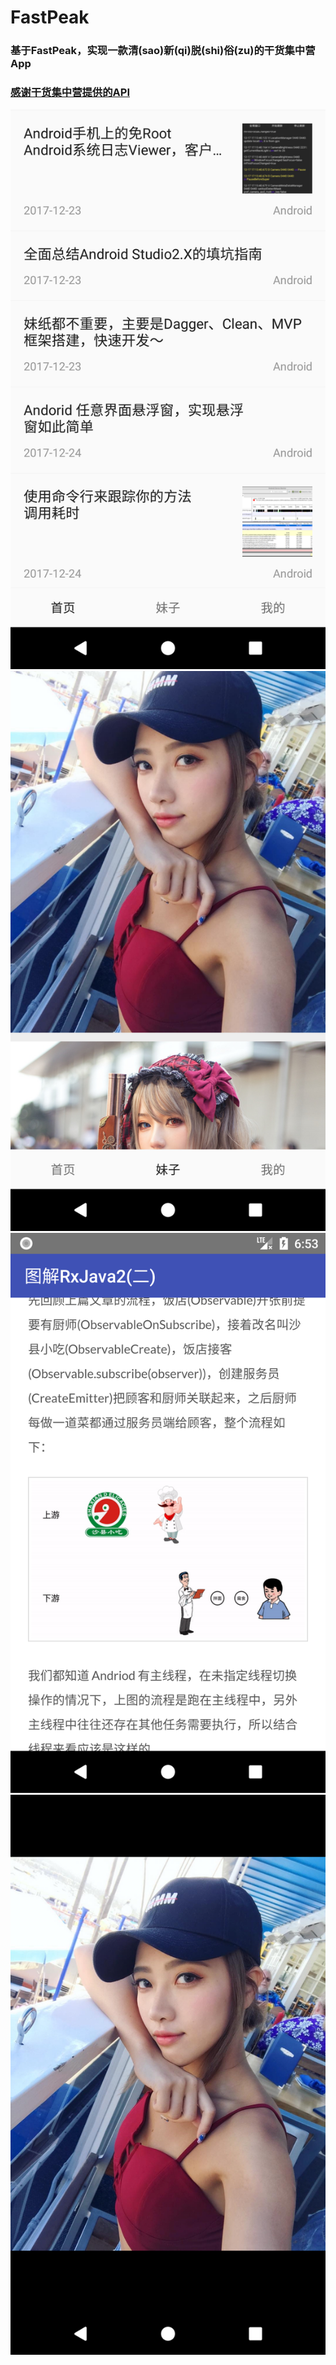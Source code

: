 # FastPeak
### 基于FastPeak，实现一款清(sao)新(qi)脱(shi)俗(zu)的干货集中营App

### [感谢干货集中营提供的API](http://gank.io/api)

![image1](arts/home.png)
![image2](arts/girl.png)
![image3](arts/article.png)
![image4](arts/preview.png)
